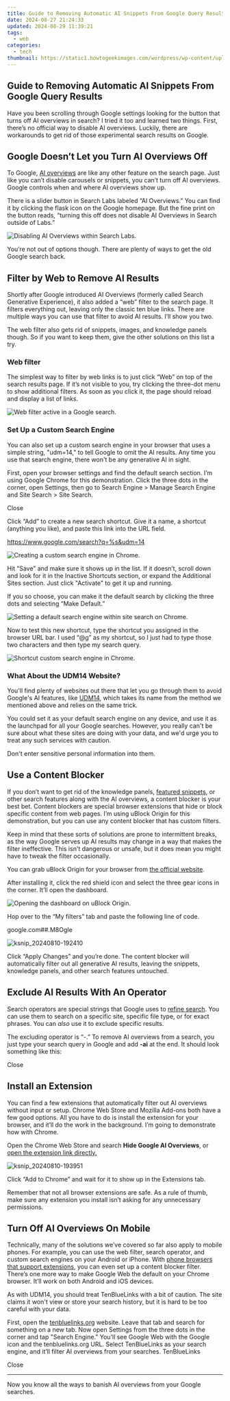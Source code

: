 ```yaml
---
title: Guide to Removing Automatic AI Snippets From Google Query Results
date: 2024-08-27 21:24:33
updated: 2024-08-29 11:39:21
tags:
  - web
categories:
  - tech
thumbnail: https://static1.howtogeekimages.com/wordpress/wp-content/uploads/2024/08/google-ai-overviews-webpage-on-phone.jpg
---
```


## Guide to Removing Automatic AI Snippets From Google Query Results

Have you been scrolling through Google settings looking for the button that turns off AI overviews in search? I tried it too and learned two things. First, there’s no official way to disable AI overviews. Luckily, there are workarounds to get rid of those experimental search results on Google.

##  Google Doesn’t Let you Turn AI Overviews Off

 To Google, [AI overviews](https://ios-unlock.techidaily.com/in-2024-how-can-i-unlock-my-apple-iphone-13-mini-after-forgetting-my-pin-code-by-drfone-ios/) are like any other feature on the search page. Just like you can’t disable carousels or snippets, you can’t turn off AI overviews. Google controls when and where AI overviews show up.

 There is a slider button in Search Labs labeled “AI Overviews.” You can find it by clicking the flask icon on the Google homepage. But the fine print on the button reads, “turning this off does not disable AI Overviews in Search outside of Labs.”

![Disabling AI Overviews within Search Labs.](https://static1.howtogeekimages.com/wordpress/wp-content/uploads/2024/08/ksnip_20240810-183939.png) 

 You’re not out of options though. There are plenty of ways to get the old Google search back.

##  Filter by Web to Remove AI Results

 Shortly after Google introduced AI Overviews (formerly called Search Generative Experience), it also added a “web” filter to the search page. It filters everything out, leaving only the classic ten blue links. There are multiple ways you can use that filter to avoid AI results. I’ll show you two.

 The web filter also gets rid of snippets, images, and knowledge panels though. So if you want to keep them, give the other solutions on this list a try.

###  Web filter

 The simplest way to filter by web links is to just click “Web” on top of the search results page. If it’s not visible to you, try clicking the three-dot menu to show additional filters. As soon as you click it, the page should reload and display a list of links.

![Web filter active in a Google search.](https://static1.howtogeekimages.com/wordpress/wp-content/uploads/2024/08/ksnip_20240810-204430.png) 

### 

###  Set Up a Custom Search Engine

 You can also set up a custom search engine in your browser that uses a simple string, "udm=14," to tell Google to omit the AI results. Any time you use that search engine, there won't be any generative AI in sight.

 First, open your browser settings and find the default search section. I’m using Google Chrome for this demonstration. Click the three dots in the corner, open Settings, then go to Search Engine > Manage Search Engine and Site Search > Site Search.

Close 

 Click “Add” to create a new search shortcut. Give it a name, a shortcut (anything you like), and paste this link into the URL field.

<https://www.google.com/search?q=%s&udm=14>

![Creating a custom search engine in Chrome.](https://static1.howtogeekimages.com/wordpress/wp-content/uploads/2024/08/ksnip_20240810-191256.png) 

 Hit “Save” and make sure it shows up in the list. If it doesn’t, scroll down and look for it in the Inactive Shortcuts section, or expand the Additional Sites section. Just click "Activate" to get it up and running.

 If you so choose, you can make it the default search by clicking the three dots and selecting “Make Default.”

![Setting a default search engine within site search on Chrome.](https://static1.howtogeekimages.com/wordpress/wp-content/uploads/2024/08/ksnip_20240810-191317.png) 

 Now to test this new shortcut, type the shortcut you assigned in the browser URL bar. I used “@g” as my shortcut, so I just had to type those two characters and then type my search query.

![Shortcut custom search engine in Chrome.](https://static1.howtogeekimages.com/wordpress/wp-content/uploads/2024/08/ksnip_20240810-191632.png) 

###  What About the UDM14 Website?

 You'll find plenty of websites out there that let you go through them to avoid Google's AI features, like [UDM14](http://udm14.com/), which takes its name from the method we mentioned above and relies on the same trick.

 You could set it as your default search engine on any device, and use it as the launchpad for all your Google searches. However, you really can't be sure about what these sites are doing with your data, and we'd urge you to treat any such services with caution.

 Don't enter sensitive personal information into them. 

##  Use a Content Blocker

 If you don’t want to get rid of the knowledge panels, [featured snippets](https://hardware-help.techidaily.com/resolving-controller-connectivity-errors-for-xbox-devices-on-older-windows-versions/), or other search features along with the AI overviews, a content blocker is your best bet. Content blockers are special browser extensions that hide or block specific content from web pages. I’m using uBlock Origin for this demonstration, but you can use any content blocker that has custom filters.

 Keep in mind that these sorts of solutions are prone to intermittent breaks, as the way Google serves up AI results may change in a way that makes the filter ineffective. This isn't dangerous or unsafe, but it does mean you might have to tweak the filter occasionally. 

 You can grab uBlock Origin for your browser from [the official website](https://ublockorigin.com/).

 After installing it, click the red shield icon and select the three gear icons in the corner. It’ll open the dashboard.

![Opening the dashboard on uBlock Origin.](https://static1.howtogeekimages.com/wordpress/wp-content/uploads/2024/08/ksnip_20240810-192016.png) 

 Hop over to the “My filters” tab and paste the following line of code.

google.com##.M8OgIe

![ksnip_20240810-192410](https://static1.howtogeekimages.com/wordpress/wp-content/uploads/2024/08/ksnip_20240810-192410.png) 

 Click “Apply Changes” and you’re done. The content blocker will automatically filter out all generative AI results, leaving the snippets, knowledge panels, and other search features untouched.

##  Exclude AI Results With An Operator

 Search operators are special strings that Google uses to [refine search](https://extra-guidance.techidaily.com/new-m1-magic-cutting-edge-video-edits-for-ultra-smooth-results/). You can use them to search on a specific site, specific file type, or for exact phrases. You can _also_ use it to exclude specific results.

 The excluding operator is “-.” To remove AI overviews from a search, you just type your search query in Google and add **\-ai** at the end. It should look something like this:

Close 

##  Install an Extension

 You can find a few extensions that automatically filter out AI overviews without input or setup. Chrome Web Store and Mozilla Add-ons both have a few good options. All you have to do is install the extension for your browser, and it’ll do the work in the background. I’m going to demonstrate how with Chrome.

 Open the Chrome Web Store and search **Hide Google AI Overviews**, or [open the extension link directly.](https://chromewebstore.google.com/detail/hide-google-ai-overviews/neibhohkbmfjninidnaoacabkjonbahn) 

![ksnip_20240810-193951](https://static1.howtogeekimages.com/wordpress/wp-content/uploads/2024/08/ksnip_20240810-193951.png) 

 Click “Add to Chrome” and wait for it to show up in the Extensions tab.

 Remember that not all browser extensions are safe. As a rule of thumb, make sure any extension you install isn’t asking for any unnecessary permissions.

##  Turn Off AI Overviews On Mobile

 Technically, many of the solutions we’ve covered so far also apply to mobile phones. For example, you can use the web filter, search operator, and custom search engines on your Android or iPhone. With [phone browsers that support extensions](https://windows11.techidaily.com/transition-without-subsys-optimizing-for-upcoming-android-solutions/), you can even set up a content blocker filter. There’s one more way to make Google Web the default on your Chrome browser. It’ll work on both Android and iOS devices.

 As with UDM14, you should treat TenBlueLinks with a bit of caution. The site claims it won't view or store your search history, but it is hard to be too careful with your data. 

 First, open the [tenbluelinks.org](https://tenbluelinks.org/) website. Leave that tab and search for something on a new tab. Now open Settings from the three dots in the corner and tap "Search Engine." You’ll see Google Web with the Google icon and the tenbluelinks.org URL. Select TenBlueLinks as your search engine, and it’ll filter AI overviews from your searches. TenBlueLinks 

Close 

---

 Now you know all the ways to banish AI overviews from your Google searches.

<ins class="adsbygoogle"
     style="display:block"
     data-ad-format="autorelaxed"
     data-ad-client="ca-pub-7571918770474297"
     data-ad-slot="1223367746"></ins>



<ins class="adsbygoogle"
     style="display:block"
     data-ad-client="ca-pub-7571918770474297"
     data-ad-slot="8358498916"
     data-ad-format="auto"
     data-full-width-responsive="true"></ins>
